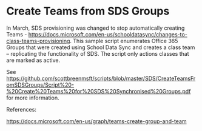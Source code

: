 # Create Teams from SDS Groups
In March, SDS provisioning was changed to stop automatically creating Teams - https://docs.microsoft.com/en-us/schooldatasync/changes-to-class-teams-provisioning.
This sample script enumerates Office 365 Groups that were created using School Data Sync and creates a class team – replicating the functionality of SDS. The script only actions classes that are marked as active.


See https://github.com/scottbreenmsft/scripts/blob/master/SDS/CreateTeamsFromSDSGroups/Script%20-%20Create%20Teams%20for%20SDS%20Synchronised%20Groups.pdf for more information.

References:

https://docs.microsoft.com/en-us/graph/teams-create-group-and-team
